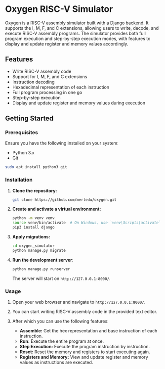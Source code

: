 # Oxygen RISC-V Simulator

Oxygen is a RISC-V assembly simulator built with a Django backend. It supports the I, M, F, and C extensions, allowing users to write, decode, and execute RISC-V assembly programs. The simulator provides both full program execution and step-by-step execution modes, with features to display and update register and memory values accordingly.

## Features

- Write RISC-V assembly code
- Support for I, M, F, and C extensions
- Instruction decoding
- Hexadecimal representation of each instruction
- Full program processing in one go
- Step-by-step execution
- Display and update register and memory values during execution

## Getting Started

### Prerequisites

Ensure you have the following installed on your system:

- Python 3.x
- Git
```sh
sudo apt install python3 git
```

### Installation

1. **Clone the repository:**

    ```sh
    git clone https://github.com/merledu/oxygen.git
    
    ```

2. **Create and activate a virtual environment:**

    ```sh
    python -m venv venv
    source venv/bin/activate  # On Windows, use `venv\Scripts\activate`
    pip3 install django
    ```

3. **Apply migrations:**

    ```sh
    cd oxygen_simulator
    python manage.py migrate
    ```

4. **Run the development server:**

    ```sh
    python manage.py runserver
    ```

    The server will start on `http://127.0.0.1:8000/`.

### Usage

1. Open your web browser and navigate to `http://127.0.0.1:8000/`.

2. You can start writing RISC-V assembly code in the provided text editor.

3. After which you can use the following features:
    - **Assemble:** Get the hex representation and base instruction of each instruction.
    - **Run:** Execute the entire program at once.
    - **Step Execution:** Execute the program instruction by instruction.
    - **Reset:** Reset the memory and registers to start executing again.
    - **Registers and Memory:** View and update register and memory values as instructions are executed.
